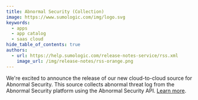```yaml
---
title: Abnormal Security (Collection)
image: https://www.sumologic.com/img/logo.svg
keywords:
  - apps
  - app catalog
  - saas cloud
hide_table_of_contents: true
authors:
  - url: https://help.sumologic.com/release-notes-service/rss.xml
    image_url: /img/release-notes/rss-orange.png
---
```


We're excited to announce the release of our new cloud-to-cloud source for Abnormal Security. This source collects abnormal threat log from the  Abnormal Security platform using the Abnormal Security API. [Learn more](/docs/send-data/hosted-collectors/cloud-to-cloud-integration-framework/abnormal-security-source).

